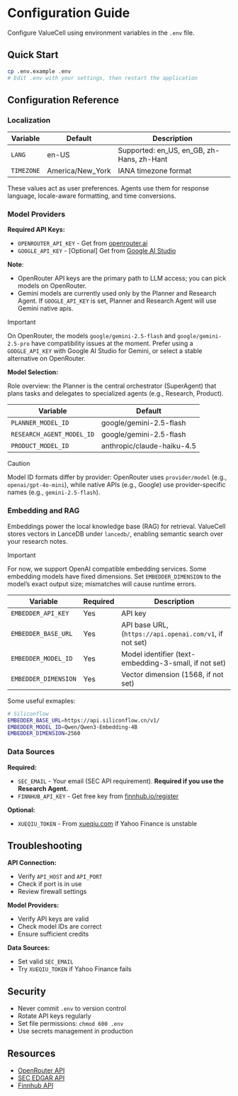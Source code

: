 # Configuration Guide

Configure ValueCell using environment variables in the `.env` file.

## Quick Start

```bash
cp .env.example .env
# Edit .env with your settings, then restart the application
```

## Configuration Reference

### Localization

| Variable | Default | Description |
|----------|---------|-------------|
| `LANG` | en-US | Supported: en_US, en_GB, zh-Hans, zh-Hant |
| `TIMEZONE` | America/New_York | IANA timezone format |

These values act as user preferences. Agents use them for response language, locale-aware formatting, and time conversions.

### Model Providers

**Required API Keys:**

- `OPENROUTER_API_KEY` - Get from [openrouter.ai](https://openrouter.ai/)
- `GOOGLE_API_KEY` - [Optional] Get from [Google AI Studio](https://aistudio.google.com/api-keys)

**Note**:

- OpenRouter API keys are the primary path to LLM access; you can pick models on OpenRouter.
- Gemini models are currently used only by the Planner and Research Agent. If `GOOGLE_API_KEY` is set, Planner and Research Agent will use Gemini native apis.

> [!IMPORTANT]
> On OpenRouter, the models `google/gemini-2.5-flash` and `google/gemini-2.5-pro` have compatibility issues at the moment. Prefer using a `GOOGLE_API_KEY` with Google AI Studio for Gemini, or select a stable alternative on OpenRouter.

**Model Selection:**

Role overview: the Planner is the central orchestrator (SuperAgent) that plans tasks and delegates to specialized agents (e.g., Research, Product).

| Variable | Default |
|----------|---------|
| `PLANNER_MODEL_ID` | google/gemini-2.5-flash |
| `RESEARCH_AGENT_MODEL_ID` | google/gemini-2.5-flash |
| `PRODUCT_MODEL_ID` | anthropic/claude-haiku-4.5 |

> [!CAUTION]
> Model ID formats differ by provider: OpenRouter uses `provider/model` (e.g., `openai/gpt-4o-mini`), while native APIs (e.g., Google) use provider-specific names (e.g., `gemini-2.5-flash`).

### Embedding and RAG

Embeddings power the local knowledge base (RAG) for retrieval. ValueCell stores vectors in LanceDB under `lancedb/`, enabling semantic search over your research notes.

> [!IMPORTANT]
> For now, we support OpenAI compatible embedding services. Some embedding models have fixed dimensions. Set `EMBEDDER_DIMENSION` to the model’s exact output size; mismatches will cause runtime errors.

| Variable | Required | Description |
|----------|----------|-------------|
| `EMBEDDER_API_KEY` | Yes | API key |
| `EMBEDDER_BASE_URL` | Yes | API base URL, (`https://api.openai.com/v1`, if not set) |
| `EMBEDDER_MODEL_ID` | Yes | Model identifier (text-embedding-3-small, if not set) |
| `EMBEDDER_DIMENSION` | Yes | Vector dimension (1568, if not set) |

Some useful exmaples:

```bash
# Siliconflow
EMBEDDER_BASE_URL=https://api.siliconflow.cn/v1/
EMBEDDER_MODEL_ID=Qwen/Qwen3-Embedding-4B
EMBEDDER_DIMENSION=2560
```

### Data Sources

**Required:**

- `SEC_EMAIL` - Your email (SEC API requirement). **Required if you use the Research Agent.**
- `FINNHUB_API_KEY` - Get free key from [finnhub.io/register](https://finnhub.io/register)

**Optional:**

- `XUEQIU_TOKEN` - From [xueqiu.com](https://xueqiu.com/) if Yahoo Finance is unstable

## Troubleshooting

**API Connection:**

- Verify `API_HOST` and `API_PORT`
- Check if port is in use
- Review firewall settings

**Model Providers:**

- Verify API keys are valid
- Check model IDs are correct
- Ensure sufficient credits

**Data Sources:**

- Set valid `SEC_EMAIL`
- Try `XUEQIU_TOKEN` if Yahoo Finance fails

## Security

- Never commit `.env` to version control
- Rotate API keys regularly
- Set file permissions: `chmod 600 .env`
- Use secrets management in production

## Resources

- [OpenRouter API](https://openrouter.ai/docs)
- [SEC EDGAR API](https://www.sec.gov/edgar/sec-api-documentation)
- [Finnhub API](https://finnhub.io/docs/api)
